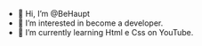 - 👋 Hi, I’m @BeHaupt
- 👀 I’m interested in become a developer.
- 🌱 I’m currently learning Html e Css on YouTube.


<!---
BeHaupt/BeHaupt is a ✨ special ✨ repository because its `README.md` (this file) appears on your GitHub profile.
You can click the Preview link to take a look at your changes.
--->
